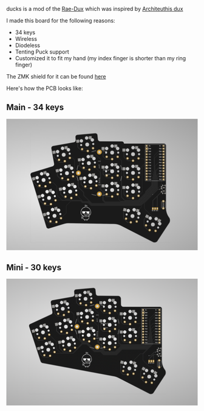 ducks is a mod of the [Rae-Dux](https://github.com/andrewjrae/rae-dux) which was inspired by [Architeuthis dux](https://github.com/tapioki/cephalopoda/tree/main/Architeuthis%20dux)

I made this board for the following reasons:

- 34 keys
- Wireless
- Diodeless
- Tenting Puck support
- Customized it to fit my hand (my index finger is shorter than my ring finger)

The ZMK shield for it can be found [here](https://github.com/AlaaSaadAbdo/zmk-config/tree/master/config/boards/shields/ducks) 

Here's how the PCB looks like:

## Main - 34 keys
[![main](images/pcb.png)](pcb/Standard) 

## Mini - 30 keys
[![mini](images/mini.png)](pcb/Mini) 

